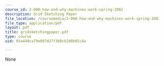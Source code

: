 ```yaml
---
course_id: 2-000-how-and-why-machines-work-spring-2002
description: Grid Sketching Paper
file_location: /coursemedia/2-000-how-and-why-machines-work-spring-2002/93a444ca79e097d27f360cb2d0b05c4a_gridsketchingpaper.pdf
file_type: application/pdf
layout: pdf
title: gridsketchingpaper.pdf
type: course
uid: 93a444ca79e097d27f360cb2d0b05c4a

---
```

None